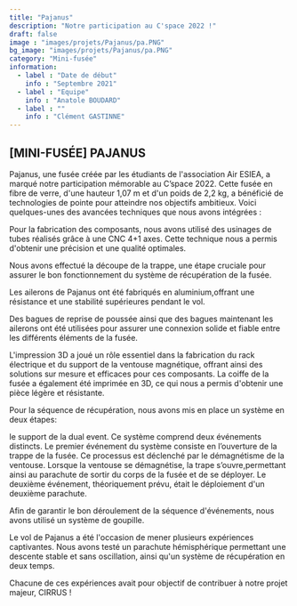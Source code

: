 ```yaml
---
title: "Pajanus"
description: "Notre participation au C'space 2022 !"
draft: false
image : "images/projets/Pajanus/pa.PNG"
bg_image: "images/projets/Pajanus/pa.PNG"
category: "Mini-fusée"
information:
  - label : "Date de début"
    info : "Septembre 2021"
  - label : "Equipe"
    info : "Anatole BOUDARD"
  - label : ""
    info : "Clément GASTINNE"
---
```


## [MINI-FUSÉE] PAJANUS

Pajanus, une fusée créée par les étudiants de l'association Air ESIEA, a marqué notre participation
mémorable au C’space 2022. Cette fusée en fibre de verre, d'une hauteur 1,07 m et d'un poids de 2,2 kg, 
a bénéficié de technologies de pointe pour atteindre nos objectifs ambitieux. 
Voici quelques-unes des avancées techniques que nous avons intégrées : 

Pour la fabrication des composants, nous avons utilisé des usinages de tubes réalisés grâce à une 
CNC 4+1 axes. Cette technique nous a permis d'obtenir une précision et une qualité optimales. 

Nous avons effectué la découpe de la trappe, une étape cruciale pour assurer le bon fonctionnement 
du système de récupération de la fusée. 

Les ailerons de Pajanus ont été fabriqués en aluminium,offrant une résistance et une stabilité 
supérieures pendant le vol. 

Des bagues de reprise de poussée ainsi que des bagues maintenant les ailerons ont été utilisées 
pour assurer une connexion solide et fiable entre les différents éléments de la fusée. 

L'impression 3D a joué un rôle essentiel dans la fabrication du rack électrique et du support de 
la ventouse magnétique, offrant ainsi des solutions sur mesure et efficaces pour ces composants. 
La coiffe de la fusée a également été imprimée en 3D, ce qui nous a permis d'obtenir une pièce 
légère et résistante. 

Pour la séquence de récupération, nous avons mis en place un système en deux étapes:  

le support de la dual event. Ce système comprend deux événements distincts. Le premier événement 
du système consiste en l’ouverture de la trappe de la fusée. Ce processus est déclenché par le démagnétisme de la ventouse. Lorsque la ventouse se démagnétise, la trape s’ouvre,permettant 
ainsi au parachute de sortir du corps de la fusée et de se déployer. Le deuxième événement, 
théoriquement prévu, était le déploiement d'un deuxième parachute. 

Afin de garantir le bon déroulement de la séquence d'événements, nous avons utilisé 
un système de goupille. 

Le vol de Pajanus a été l'occasion de mener plusieurs expériences captivantes. Nous avons 
testé un parachute hémisphérique permettant une descente stable et sans oscillation, ainsi 
qu'un système de récupération en deux temps.

Chacune de ces expériences avait pour objectif de contribuer à notre projet majeur, CIRRUS ! 
 